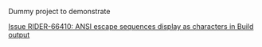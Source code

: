 ﻿Dummy project to demonstrate

[Issue RIDER-66410: ANSI escape sequences display as characters in Build output](https://youtrack.jetbrains.com/issue/RIDER-66410)
